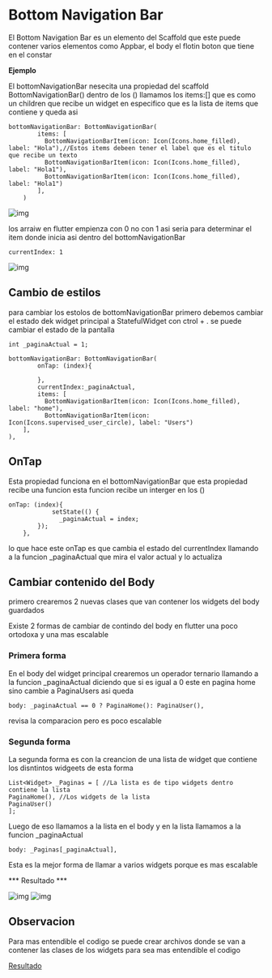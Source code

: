 # Bottom Navigation Bar

El Bottom Navigation Bar es un elemento del Scaffold que este puede contener varios elementos como Appbar, el body el flotin boton que tiene en el constar 

**Ejemplo**

El bottomNavigationBar nesecita una propiedad del scaffold  BottomNavigationBar() dentro de los () llamamos los items:[] que es como un children que recibe un widget en especifico que es la lista de items que contiene y queda asi 

    bottomNavigationBar: BottomNavigationBar(
            items: [
              BottomNavigationBarItem(icon: Icon(Icons.home_filled), label: "Hola"),//Estos items debeen tener el label que es el titulo que recibe un texto
              BottomNavigationBarItem(icon: Icon(Icons.home_filled), label: "Hola1"),
              BottomNavigationBarItem(icon: Icon(Icons.home_filled), label: "Hola1")
            ],
        )

![img](bottomNavigationBarEjemplo.png)

los arraiw en flutter empienza con 0 no con 1 asi seria para determinar el item donde inicia asi dentro del bottomNavigationBar

    currentIndex: 1

![img](currentIndex.png)

## Cambio de estilos

para cambiar los estolos de bottomNavigationBar primero debemos cambiar el estado dek widget principal a StatefulWidget con ctrol + . se puede cambiar el estado de la pantalla

    int _paginaActual = 1;

    bottomNavigationBar: BottomNavigationBar(
            onTap: (index){
                
            },
            currentIndex:_paginaActual,
            items: [
              BottomNavigationBarItem(icon: Icon(Icons.home_filled), label: "home"),
              BottomNavigationBarItem(icon: Icon(Icons.supervised_user_circle), label: "Users")
        ],
    ),

## OnTap 

Esta propiedad funciona en el bottomNavigationBar que esta propiedad recibe una funcion esta funcion recibe un interger en los ()

    onTap: (index){
                setState(() {
                  _paginaActual = index;
            });
        },

lo que hace este onTap es que cambia el estado del currentIndex llamando a la funcion _paginaActual que mira el valor actual y lo actualiza 

## Cambiar contenido del Body

primero crearemos 2 nuevas clases que van contener los widgets del body guardados 

Existe 2 formas de cambiar de contindo del body en flutter una poco ortodoxa y una mas escalable 

### Primera forma ###

En el body del widget principal crearemos un operador ternario llamando a la funcion _paginaActual diciendo que si es igual a 0 este en pagina home sino cambie a PaginaUsers asi queda 

    body: _paginaActual == 0 ? PaginaHome(): PaginaUser(),

revisa la comparacion pero es poco escalable 

### Segunda forma ###

La segunda forma es con la creancion de una lista de widget que contiene los disntintos widgeets de esta forma 

    List<Widget> _Paginas = [ //La lista es de tipo widgets dentro contiene la lista
    PaginaHome(), //Los widgets de la lista
    PaginaUser()
    ];

Luego de eso llamamos a la lista en el body y en la lista llamamos a la funcion _paginaActual

    body: _Paginas[_paginaActual],

Esta es la mejor forma de llamar a varios widgets porque es mas escalable 

*** Resultado ***

![img](home.png) ![img](users.png)

## Observacion

Para mas entendible el codigo se puede crear archivos donde se van a contener las clases de los widgets para sea mas entendible el codigo

[Resultado](/Cap_8_Bottom%20Navigation%20Bar/lib/)